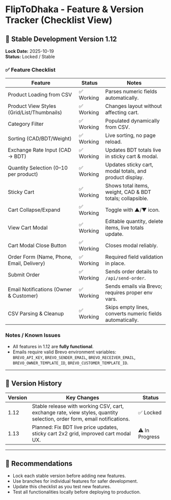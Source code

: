# FlipToDhaka - Feature & Version Tracker (Checklist View)

## 🌟 Stable Development Version 1.12

**Lock Date:** 2025-10-19  
**Status:** Locked / Stable  

### ✅ Feature Checklist

| Feature | Status | Notes |
|---------|--------|-------|
| Product Loading from CSV | ✅ Working | Parses numeric fields automatically. |
| Product View Styles (Grid/List/Thumbnails) | ✅ Working | Changes layout without affecting cart. |
| Category Filter | ✅ Working | Populated dynamically from CSV. |
| Sorting (CAD/BDT/Weight) | ✅ Working | Live sorting, no page reload. |
| Exchange Rate Input (CAD → BDT) | ✅ Working | Updates BDT totals live in sticky cart & modal. |
| Quantity Selection (0–10 per product) | ✅ Working | Updates sticky cart, modal totals, and product display. |
| Sticky Cart | ✅ Working | Shows total items, weight, CAD & BDT totals; collapsible. |
| Cart Collapse/Expand | ✅ Working | Toggle with ▲/▼ icon. |
| View Cart Modal | ✅ Working | Editable quantity, delete items, live totals update. |
| Cart Modal Close Button | ✅ Working | Closes modal reliably. |
| Order Form (Name, Phone, Email, Delivery) | ✅ Working | Required field validation in place. |
| Submit Order | ✅ Working | Sends order details to `/api/send-order`. |
| Email Notifications (Owner & Customer) | ✅ Working | Sends emails via Brevo; requires proper env vars. |
| CSV Parsing & Cleanup | ✅ Working | Skips empty lines, converts numeric fields automatically. |

### Notes / Known Issues
- All features in 1.12 are **fully functional**.  
- Emails require valid Brevo environment variables:  
  `BREVO_API_KEY`, `BREVO_SENDER_EMAIL`, `BREVO_RECEIVER_EMAIL`, `BREVO_OWNER_TEMPLATE_ID`, `BREVO_CUSTOMER_TEMPLATE_ID`.  

---

## 📌 Version History

| Version | Key Changes | Status |
|---------|------------|--------|
| 1.12 | Stable release with working CSV, cart, exchange rate, view styles, quantity selection, order form, email notifications. | ✅ Locked |
| 1.13 | Planned: Fix BDT live price updates, sticky cart 2x2 grid, improved cart modal UX. | ⚠ In Progress |

---

## 📝 Recommendations
- Lock each stable version before adding new features.  
- Use branches for individual features for safer development.  
- Update this checklist as you test new features.  
- Test all functionalities locally before deploying to production.
